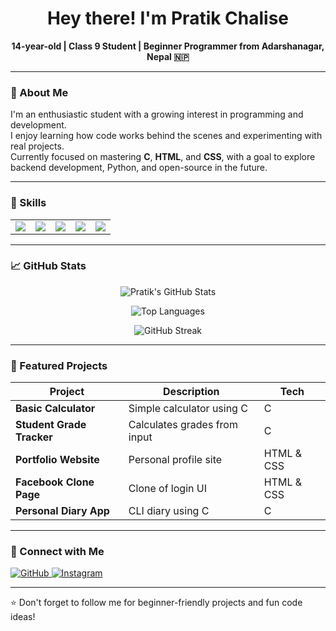 
<h1 align="center">Hey there! I'm Pratik Chalise</h1>
<p align="center"><strong>14-year-old | Class 9 Student | Beginner Programmer from Adarshanagar, Nepal 🇳🇵</strong></p>

---

### 🧠 About Me

I'm an enthusiastic student with a growing interest in programming and development.  
I enjoy learning how code works behind the scenes and experimenting with real projects.  
Currently focused on mastering **C**, **HTML**, and **CSS**, with a goal to explore backend development, Python, and open-source in the future.

---

### 🚀 Skills

<table>
  <tr>
    <td><img src="https://img.shields.io/badge/C-00599C?style=for-the-badge&logo=c&logoColor=white"/></td>
    <td><img src="https://img.shields.io/badge/HTML5-E34F26?style=for-the-badge&logo=html5&logoColor=white"/></td>
    <td><img src="https://img.shields.io/badge/CSS3-1572B6?style=for-the-badge&logo=css3&logoColor=white"/></td>
    <td><img src="https://img.shields.io/badge/VS%20Code-007ACC?style=for-the-badge&logo=visual-studio-code&logoColor=white"/></td>
    <td><img src="https://img.shields.io/badge/Git-F05032?style=for-the-badge&logo=git&logoColor=white"/></td>
  </tr>
</table>

---

### 📈 GitHub Stats

<p align="center">
  <img src="https://github-readme-stats.vercel.app/api?username=pratiksuii7&show_icons=true&theme=radical" alt="Pratik's GitHub Stats" />
</p>

<p align="center">
  <img src="https://github-readme-stats.vercel.app/api/top-langs/?username=pratiksuii7&layout=compact&theme=radical" alt="Top Languages"/>
</p>

<p align="center">
  <img src="https://streak-stats.demolab.com?user=pratiksuii7&theme=radical" alt="GitHub Streak"/>
</p>

---

### 🌟 Featured Projects

| Project | Description | Tech |
|--------|-------------|------|
| **Basic Calculator** | Simple calculator using C | C |
| **Student Grade Tracker** | Calculates grades from input | C |
| **Portfolio Website** | Personal profile site | HTML & CSS |
| **Facebook Clone Page** | Clone of login UI | HTML & CSS |
| **Personal Diary App** | CLI diary using C | C |

---

### 🔗 Connect with Me

<p align="left">
  <a href="https://github.com/pratiksuii7" target="_blank">
    <img src="https://img.shields.io/badge/GitHub-pratiksuii7-181717?style=for-the-badge&logo=github" alt="GitHub"/>
  </a>
  <a href="https://instagram.com/YOUR_USERNAME" target="_blank">
    <img src="https://img.shields.io/badge/Instagram-Follow-833AB4?style=for-the-badge&logo=instagram&logoColor=white" alt="Instagram"/>
  </a>
</p>

---

⭐️ Don't forget to follow me for beginner-friendly projects and fun code ideas!
